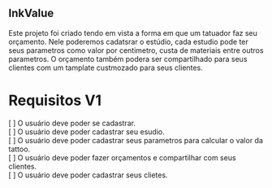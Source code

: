 ## InkValue

Este projeto foi criado tendo em vista a forma em que um tatuador faz seu orçamento. Nele poderemos cadatsrar o estúdio, cada estudio pode ter seus parametros como valor por centimetro, custa de materiais entre outros parametros. O orçamento também podera ser compartilhado para seus clientes com um tamplate custmozado para seus clientes.

# Requisitos V1
[ ] O usuário deve poder se cadastrar.  
[ ] O usuário deve poder cadastrar seu esudio.  
[ ] O usuário deve poder cadastrar seus parametros para calcular o valor da tattoo.  
[ ] O usuário deve poder fazer orçamentos e compartilhar com seus clientes.  
[ ] O usuário deve poder cadastrar seus clietes.  